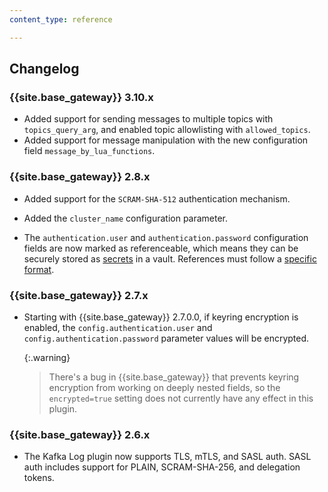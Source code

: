 ```yaml
---
content_type: reference

---
```


## Changelog

### {{site.base_gateway}} 3.10.x

* Added support for sending messages to multiple topics with `topics_query_arg`, and enabled topic allowlisting with `allowed_topics`.
* Added support for message manipulation with the new configuration field `message_by_lua_functions`.

### {{site.base_gateway}} 2.8.x

* Added support for the `SCRAM-SHA-512` authentication mechanism.

* Added the `cluster_name` configuration parameter.

* The `authentication.user` and `authentication.password` configuration fields are now marked as
referenceable, which means they can be securely stored as
[secrets](/gateway/secrets-management/)
in a vault. References must follow a [specific format](/gateway/secrets-management/).

### {{site.base_gateway}} 2.7.x

* Starting with {{site.base_gateway}} 2.7.0.0, if keyring encryption is enabled,
 the `config.authentication.user` and `config.authentication.password` parameter
 values will be encrypted.

   {:.warning}
   > There's a bug in {{site.base_gateway}} that prevents keyring encryption
   from working on deeply nested fields, so the `encrypted=true` setting does not
   currently have any effect in this plugin.

### {{site.base_gateway}} 2.6.x
*  The Kafka Log plugin now supports TLS, mTLS, and SASL auth.
SASL auth includes support for PLAIN, SCRAM-SHA-256, and delegation tokens.